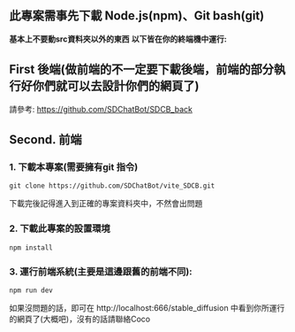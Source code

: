 ## 此專案需事先下載 Node.js(npm)、Git bash(git) 
**基本上不要動src資料夾以外的東西**
**以下皆在你的終端機中運行:**
## First 後端(做前端的不一定要下載後端，前端的部分執行好你們就可以去設計你們的網頁了)
請參考: https://github.com/SDChatBot/SDCB_back
## Second. 前端
### 1. 下載本專案(需要擁有git 指令)
    git clone https://github.com/SDChatBot/vite_SDCB.git
下載完後記得進入到正確的專案資料夾中，不然會出問題


### 2. 下載此專案的設置環境
    npm install
### 3. 運行前端系統(主要是這邊跟舊的前端不同):
    npm run dev
如果沒問題的話，即可在 http://localhost:666/stable_diffusion 中看到你所運行的網頁了(大概吧)，沒有的話請聯絡Coco

